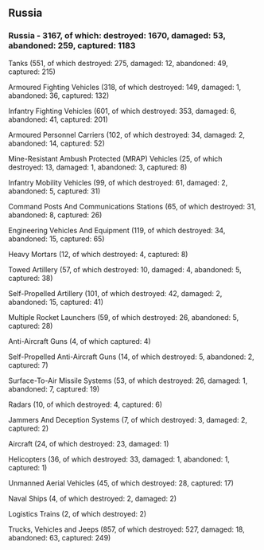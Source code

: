 
 
 ## Russia
 
 ### Russia - 3167, of which: destroyed: 1670, damaged: 53, abandoned: 259, captured: 1183

 

 

 Tanks (551, of which destroyed: 275, damaged: 12, abandoned: 49, captured: 215)

 Armoured Fighting Vehicles (318, of which destroyed: 149, damaged: 1, abandoned: 36, captured: 132)

 Infantry Fighting Vehicles (601, of which destroyed: 353, damaged: 6, abandoned: 41, captured: 201)

 Armoured Personnel Carriers (102, of which destroyed: 34, damaged: 2, abandoned: 14, captured: 52)

 Mine-Resistant Ambush Protected (MRAP) Vehicles (25, of which destroyed: 13, damaged: 1, abandoned: 3, captured: 8)

 Infantry Mobility Vehicles (99, of which destroyed: 61, damaged: 2, abandoned: 5, captured: 31)

 Command Posts And Communications Stations (65, of which destroyed: 31, abandoned: 8, captured: 26)

 Engineering Vehicles And Equipment (119, of which destroyed: 34, abandoned: 15, captured: 65)

 Heavy Mortars (12, of which destroyed: 4, captured: 8)

 Towed Artillery (57, of which destroyed: 10, damaged: 4, abandoned: 5, captured: 38)

 Self-Propelled Artillery (101, of which destroyed: 42, damaged: 2, abandoned: 15, captured: 41)

 Multiple Rocket Launchers (59, of which destroyed: 26, abandoned: 5, captured: 28)

 Anti-Aircraft Guns (4, of which captured: 4)

 Self-Propelled Anti-Aircraft Guns (14, of which destroyed: 5, abandoned: 2, captured: 7)

 Surface-To-Air Missile Systems (53, of which destroyed: 26, damaged: 1, abandoned: 7, captured: 19)

 Radars (10, of which destroyed: 4, captured: 6)

 Jammers And Deception Systems (7, of which destroyed: 3, damaged: 2, captured: 2)

 Aircraft (24, of which destroyed: 23, damaged: 1)

 Helicopters (36, of which destroyed: 33, damaged: 1, abandoned: 1, captured: 1)

 Unmanned Aerial Vehicles (45, of which destroyed: 28, captured: 17)

 Naval Ships (4, of which destroyed: 2, damaged: 2)

 Logistics Trains (2, of which destroyed: 2)

 Trucks, Vehicles and Jeeps (857, of which destroyed: 527, damaged: 18, abandoned: 63, captured: 249)

